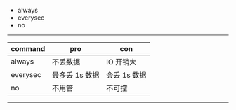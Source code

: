 * always
* everysec
* no

---

| command  | pro            | con          |
|----------|----------------|--------------|
| always   | 不丢数据       | IO 开销大    |
| everysec | 最多丢 1s 数据 | 会丢 1s 数据 |
| no       | 不用管         | 不可控       |

---
